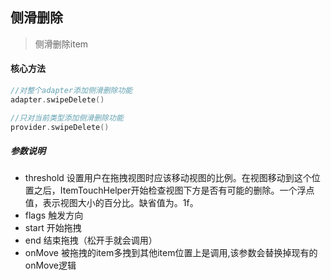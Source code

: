 ## 侧滑删除
> 侧滑删除item


#### 核心方法

```kotlin
//对整个adapter添加侧滑删除功能
adapter.swipeDelete()

//只对当前类型添加侧滑删除功能
provider.swipeDelete()
```

##### 参数说明
- threshold 设置用户在拖拽视图时应该移动视图的比例。在视图移动到这个位置之后，ItemTouchHelper开始检查视图下方是否有可能的删除。一个浮点值，表示视图大小的百分比。缺省值为。1f。
- flags 触发方向
- start 开始拖拽
- end 结束拖拽（松开手就会调用）
- onMove 被拖拽的item多拽到其他item位置上是调用,该参数会替换掉现有的onMove逻辑



